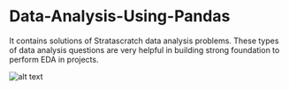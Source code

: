 # Data-Analysis-Using-Pandas
It contains solutions of Stratascratch data analysis problems. These types of data analysis questions are very helpful in building strong foundation to perform EDA in projects.

![alt text](https://schportalmedia.s3.amazonaws.com/courseimg/data-analysis-with-python-course.png)
